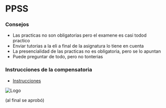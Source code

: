 
# PPSS


### Consejos
- Las practicas no son obligatorias pero el examene es casi todod practico
- Enviar tutorias a la eli a final de la asignatura lo tiene en cuenta
- La presencialidad de las practicas no es obligatoria, pero se lo apuntan
- Puede preguntar de todo, pero no tonterias

### Instrucciones de la compensatoria
- [Instrucciones](https://web.ua.es/es/secretaria-eps/botones-menu/aprobado-por-compensacion.-grado-y-master.html)

![Logo](https://web.ua.es/es/secretaria-eps/imagenes/aprobado-compensacion-v4.png)

(al final se aprobó)
